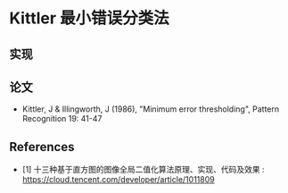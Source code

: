 # Kittler 最小错误分类法

## 实现

## 论文

-  Kittler, J & Illingworth, J (1986), "Minimum error thresholding", Pattern Recognition 19: 41-47

## References

- [1] 十三种基于直方图的图像全局二值化算法原理、实现、代码及效果 : https://cloud.tencent.com/developer/article/1011809
